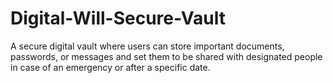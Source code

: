 # Digital-Will-Secure-Vault
A secure digital vault where users can store important documents, passwords, or messages and set them to be shared with designated people in case of an emergency or after a specific date.
